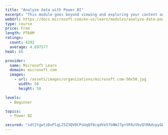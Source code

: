 ```yaml
---
title: "Analyze data with Power BI"
excerpt: "This module goes beyond viewing and exploring your content and explains how to interact with it by working with reports and dashboards to uncover and share new business insights."
webUrl: https://docs.microsoft.com/en-us/learn/modules/analyze-data-power-bi/
type: course
price: Free
length: PT60M
ratings:
  count: 4292
  average: 4.697577
heat: 66

provider:
  name: Microsoft Learn
  domain: microsoft.com
  images:
    - url: /assets/images/organizations/microsoft.com-50x50.jpg
      width: 50
      height: 50

levels:
  - Beginner

topics:
  - Power BI

secured: "sdt2tgwtzDxPlqL25Z3QVDCPoUqQf8cqdVe5fbNWJ7p+5R9zVbvQlMAdvpyGWGKJhzk4KKtn5gcZf0xiHcuK7bQQh63bFcgyTtCaJkvTiHqnMm3JfJ5UYqaGlZ9yJT3VlkKw7A0TtvIJwhzazouCoI9TNuN99iCQYUFGJYhuvDz52nBBiWoub/9IZVeBcTn+D8wYUlF8ECBv+zOZJFTsnjEr93SrNiaVjNTlFAQNgQKt5TL6SRBrXF8b+ulWeTRM+n8oh1UYuHQxqU5I7nxNUwuts3Q3OOdnu3zk2tOM3H1MLae3ggVRliIxA60XR7UQT3tOTAyDY6nEVoI+q/5eo0mnf6XCMqgI1LUENVPb56rbYMdbp4m+/efMT0ErR106JsvN41mS7SWjcDwfjh3RKA==;6Hz5/ZhHrPdNes1e1vdS+g=="
---
```


